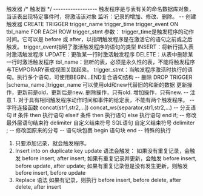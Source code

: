 触发器
/* 触发器 */ ------------------
    触发程序是与表有关的命名数据库对象，当该表出现特定事件时，将激活该对象
    监听：记录的增加、修改、删除。
-- 创建触发器
CREATE TRIGGER trigger_name trigger_time trigger_event ON tbl_name FOR EACH ROW trigger_stmt
    参数：
    trigger_time是触发程序的动作时间。它可以是 before 或 after，以指明触发程序是在激活它的语句之前或之后触发。
    trigger_event指明了激活触发程序的语句的类型
        INSERT：将新行插入表时激活触发程序
        UPDATE：更改某一行时激活触发程序
        DELETE：从表中删除某一行时激活触发程序
    tbl_name：监听的表，必须是永久性的表，不能将触发程序与TEMPORARY表或视图关联起来。
    trigger_stmt：当触发程序激活时执行的语句。执行多个语句，可使用BEGIN...END复合语句结构
-- 删除
DROP TRIGGER [schema_name.]trigger_name
可以使用old和new代替旧的和新的数据
    更新操作，更新前是old，更新后是new.
    删除操作，只有old.
    增加操作，只有new.
-- 注意
    1. 对于具有相同触发程序动作时间和事件的给定表，不能有两个触发程序。
-- 字符连接函数
concat(str1,str2,...])
concat_ws(separator,str1,str2,...)
-- 分支语句
if 条件 then
    执行语句
elseif 条件 then
    执行语句
else
    执行语句
end if;
-- 修改最外层语句结束符
delimiter 自定义结束符号
    SQL语句
自定义结束符号
delimiter ;     -- 修改回原来的分号
-- 语句块包裹
begin
    语句块
end
-- 特殊的执行
1. 只要添加记录，就会触发程序。
2. Insert into on duplicate key update 语法会触发：
    如果没有重复记录，会触发 before insert, after insert;
    如果有重复记录并更新，会触发 before insert, before update, after update;
    如果有重复记录但是没有发生更新，则触发 before insert, before update
3. Replace 语法 如果有记录，则执行 before insert, before delete, after delete, after insert